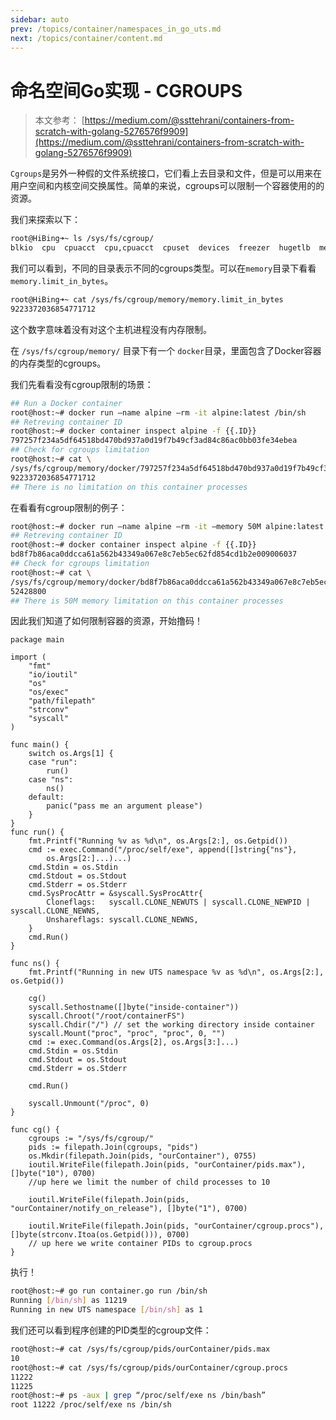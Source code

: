 ```yaml
---
sidebar: auto
prev: /topics/container/namespaces_in_go_uts.md
next: /topics/container/content.md
---
```


# 命名空间Go实现 - CGROUPS

> 本文参考： [https://medium.com/@ssttehrani/containers-from-scratch-with-golang-5276576f9909](https://medium.com/@ssttehrani/containers-from-scratch-with-golang-5276576f9909)

`Cgroups`是另外一种假的文件系统接口，它们看上去目录和文件，但是可以用来在用户空间和内核空间交换属性。简单的来说，cgroups可以限制一个容器使用的的资源。

我们来探索以下：

```bash
root@HiBing➜~ ls /sys/fs/cgroup/
blkio  cpu  cpuacct  cpu,cpuacct  cpuset  devices  freezer  hugetlb  memory  net_cls  net_cls,net_prio  net_prio  perf_event  pids  systemd
```

我们可以看到，不同的目录表示不同的cgroups类型。可以在`memory`目录下看看`memory.limit_in_bytes`。

```bash
root@HiBing➜~ cat /sys/fs/cgroup/memory/memory.limit_in_bytes
9223372036854771712
```

这个数字意味着没有对这个主机进程没有内存限制。

在 `/sys/fs/cgroup/memory/` 目录下有一个 `docker`目录，里面包含了Docker容器的内存类型的cgroups。

我们先看看没有cgroup限制的场景：

```bash
## Run a Docker container
root@host:~# docker run —name alpine —rm -it alpine:latest /bin/sh
## Retreving container ID
root@host:~# docker container inspect alpine -f {{.ID}}
797257f234a5df64518bd470bd937a0d19f7b49cf3ad84c86ac0bb03fe34ebea
## Check for cgroups limitation
root@host:~# cat \
/sys/fs/cgroup/memory/docker/797257f234a5df64518bd470bd937a0d19f7b49cf3ad84c86ac0bb03fe34ebea/memory.limit_in_bytes
9223372036854771712
## There is no limitation on this container processes
```

在看看有cgroup限制的例子：

```bash
root@host:~# docker run —name alpine —rm -it —memory 50M alpine:latest /bin/sh
## Retreving container ID
root@host:~# docker container inspect alpine -f {{.ID}}
bd8f7b86aca0ddcca61a562b43349a067e8c7eb5ec62fd854cd1b2e009006037
## Check for cgroups limitation
root@host:~# cat \
/sys/fs/cgroup/memory/docker/bd8f7b86aca0ddcca61a562b43349a067e8c7eb5ec62fd854cd1b2e009006037/memory.limit_in_bytes
52428800
## There is 50M memory limitation on this container processes
```

因此我们知道了如何限制容器的资源，开始撸码！

```go{55-66}
package main

import (
	"fmt"
	"io/ioutil"
	"os"
	"os/exec"
	"path/filepath"
	"strconv"
	"syscall"
)

func main() {
	switch os.Args[1] {
	case "run":
		run()
	case "ns":
		ns()
	default:
		panic("pass me an argument please")
	}
}
func run() {
	fmt.Printf("Running %v as %d\n", os.Args[2:], os.Getpid())
	cmd := exec.Command("/proc/self/exe", append([]string{"ns"},
		os.Args[2:]...)...)
	cmd.Stdin = os.Stdin
	cmd.Stdout = os.Stdout
	cmd.Stderr = os.Stderr
	cmd.SysProcAttr = &syscall.SysProcAttr{
		Cloneflags:   syscall.CLONE_NEWUTS | syscall.CLONE_NEWPID | syscall.CLONE_NEWNS,
		Unshareflags: syscall.CLONE_NEWNS,
	}
	cmd.Run()
}

func ns() {
	fmt.Printf("Running in new UTS namespace %v as %d\n", os.Args[2:], os.Getpid())

	cg()
	syscall.Sethostname([]byte("inside-container"))
	syscall.Chroot("/root/containerFS")
	syscall.Chdir("/") // set the working directory inside container
	syscall.Mount("proc", "proc", "proc", 0, "")
	cmd := exec.Command(os.Args[2], os.Args[3:]...)
	cmd.Stdin = os.Stdin
	cmd.Stdout = os.Stdout
	cmd.Stderr = os.Stderr

	cmd.Run()

	syscall.Unmount("/proc", 0)
}

func cg() {
	cgroups := "/sys/fs/cgroup/"
	pids := filepath.Join(cgroups, "pids")
	os.Mkdir(filepath.Join(pids, "ourContainer"), 0755)
	ioutil.WriteFile(filepath.Join(pids, "ourContainer/pids.max"), []byte("10"), 0700)
	//up here we limit the number of child processes to 10

	ioutil.WriteFile(filepath.Join(pids, "ourContainer/notify_on_release"), []byte("1"), 0700)

	ioutil.WriteFile(filepath.Join(pids, "ourContainer/cgroup.procs"), []byte(strconv.Itoa(os.Getpid())), 0700)
	// up here we write container PIDs to cgroup.procs
}
```
执行！

```bash
root@host:~# go run container.go run /bin/sh
Running [/bin/sh] as 11219
Running in new UTS namespace [/bin/sh] as 1
```

我们还可以看到程序创建的PID类型的cgroup文件：
```bash
root@host:~# cat /sys/fs/cgroup/pids/ourContainer/pids.max
10
root@host:~# cat /sys/fs/cgroup/pids/ourContainer/cgroup.procs
11222
11225
root@host:~# ps -aux | grep “/proc/self/exe ns /bin/bash”
root 11222 /proc/self/exe ns /bin/sh
```

